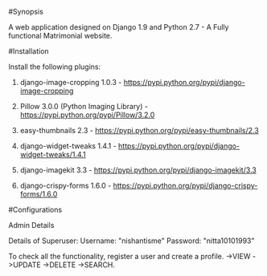 
#Synopsis

A web application designed on Django 1.9 and Python 2.7 - A Fully functional Matrimonial website.

#Installation

Install the following plugins:

1. django-image-cropping 1.0.3 - https://pypi.python.org/pypi/django-image-cropping

2. Pillow 3.0.0 (Python Imaging Library) - https://pypi.python.org/pypi/Pillow/3.2.0

3. easy-thumbnails 2.3 - https://pypi.python.org/pypi/easy-thumbnails/2.3

4. django-widget-tweaks 1.4.1 - https://pypi.python.org/pypi/django-widget-tweaks/1.4.1

5. django-imagekit 3.3 - https://pypi.python.org/pypi/django-imagekit/3.3

6. django-crispy-forms 1.6.0 - https://pypi.python.org/pypi/django-crispy-forms/1.6.0
 
#Configurations

Admin Details

Details of Superuser: Username: "nishantisme"  Password: "nitta10101993"

To check all the functionality, register a user and create a profile. ->VIEW ->UPDATE ->DELETE ->SEARCH.
